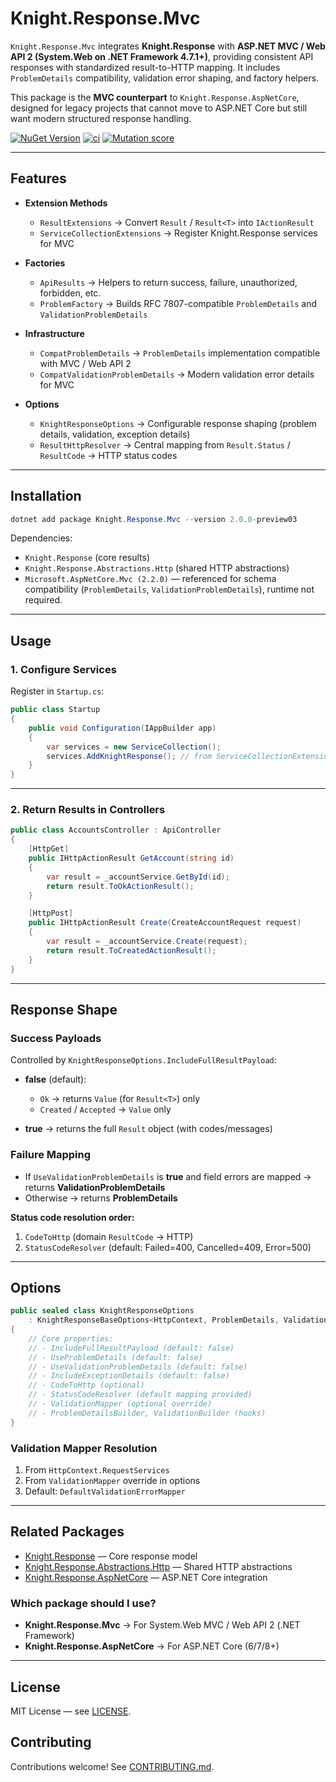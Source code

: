 # Knight.Response.Mvc

`Knight.Response.Mvc` integrates **Knight.Response** with **ASP.NET MVC / Web API 2 (System.Web on .NET Framework 4.7.1+)**, providing consistent API responses with standardized result-to-HTTP mapping. It includes `ProblemDetails` compatibility, validation error shaping, and factory helpers.

This package is the **MVC counterpart** to `Knight.Response.AspNetCore`, designed for legacy projects that cannot move to ASP.NET Core but still want modern structured response handling.

[![NuGet Version](https://img.shields.io/nuget/v/Knight.Response.Mvc.svg)](https://www.nuget.org/packages/Knight.Response.Mvc)
[![ci](https://github.com/KnightBadaru/Knight.Response/actions/workflows/ci.yml/badge.svg)](https://github.com/KnightBadaru/Knight.Response/actions/workflows/ci.yml)
[![Mutation score](https://img.shields.io/endpoint?url=https%3A%2F%2Fbadge-api.stryker-mutator.io%2Fgithub.com%2FKnightBadaru%2FKnight.Response%2Fmain%3Fmodule%3DKnight.Response.Mvc&label=mutation%20score)](https://dashboard.stryker-mutator.io/reports/github.com/KnightBadaru/Knight.Response/main?module=Knight.Response.Mvc)

---

## Features

* **Extension Methods**

    * `ResultExtensions` → Convert `Result` / `Result<T>` into `IActionResult`
    * `ServiceCollectionExtensions` → Register Knight.Response services for MVC

* **Factories**

    * `ApiResults` → Helpers to return success, failure, unauthorized, forbidden, etc.
    * `ProblemFactory` → Builds RFC 7807-compatible `ProblemDetails` and `ValidationProblemDetails`

* **Infrastructure**

    * `CompatProblemDetails` → `ProblemDetails` implementation compatible with MVC / Web API 2
    * `CompatValidationProblemDetails` → Modern validation error details for MVC

* **Options**

    * `KnightResponseOptions` → Configurable response shaping (problem details, validation, exception details)
    * `ResultHttpResolver` → Central mapping from `Result.Status` / `ResultCode` → HTTP status codes

---

## Installation

```powershell
dotnet add package Knight.Response.Mvc --version 2.0.0-preview03
```

Dependencies:

* `Knight.Response` (core results)
* `Knight.Response.Abstractions.Http` (shared HTTP abstractions)
* `Microsoft.AspNetCore.Mvc (2.2.0)` — referenced for schema compatibility (`ProblemDetails`, `ValidationProblemDetails`), runtime not required.

---

## Usage

### 1. Configure Services

Register in `Startup.cs`:

```csharp
public class Startup
{
    public void Configuration(IAppBuilder app)
    {
        var services = new ServiceCollection();
        services.AddKnightResponse(); // from ServiceCollectionExtensions
    }
}
```

---

### 2. Return Results in Controllers

```csharp
public class AccountsController : ApiController
{
    [HttpGet]
    public IHttpActionResult GetAccount(string id)
    {
        var result = _accountService.GetById(id);
        return result.ToOkActionResult();
    }

    [HttpPost]
    public IHttpActionResult Create(CreateAccountRequest request)
    {
        var result = _accountService.Create(request);
        return result.ToCreatedActionResult();
    }
}
```

---

## Response Shape

### Success Payloads

Controlled by `KnightResponseOptions.IncludeFullResultPayload`:

* **false** (default):

    * `Ok` → returns `Value` (for `Result<T>`) only
    * `Created` / `Accepted` → `Value` only
* **true** → returns the full `Result` object (with codes/messages)

### Failure Mapping

* If `UseValidationProblemDetails` is **true** and field errors are mapped → returns **ValidationProblemDetails**
* Otherwise → returns **ProblemDetails**

**Status code resolution order:**

1. `CodeToHttp` (domain `ResultCode` → HTTP)
2. `StatusCodeResolver` (default: Failed=400, Cancelled=409, Error=500)

---

## Options

```csharp
public sealed class KnightResponseOptions
    : KnightResponseBaseOptions<HttpContext, ProblemDetails, ValidationProblemDetails>
{
    // Core properties:
    // - IncludeFullResultPayload (default: false)
    // - UseProblemDetails (default: false)
    // - UseValidationProblemDetails (default: false)
    // - IncludeExceptionDetails (default: false)
    // - CodeToHttp (optional)
    // - StatusCodeResolver (default mapping provided)
    // - ValidationMapper (optional override)
    // - ProblemDetailsBuilder, ValidationBuilder (hooks)
}
```

### Validation Mapper Resolution

1. From `HttpContext.RequestServices`
2. From `ValidationMapper` override in options
3. Default: `DefaultValidationErrorMapper`

---

## Related Packages

* [Knight.Response](../Knight.Response) — Core response model
* [Knight.Response.Abstractions.Http](../Knight.Response.Abstractions.Http) — Shared HTTP abstractions
* [Knight.Response.AspNetCore](../Knight.Response.AspNetCore) — ASP.NET Core integration

### Which package should I use?

* **Knight.Response.Mvc** → For System.Web MVC / Web API 2 (.NET Framework)
* **Knight.Response.AspNetCore** → For ASP.NET Core (6/7/8+)

---

## License

MIT License — see [LICENSE](../../LICENSE).

## Contributing

Contributions welcome! See [CONTRIBUTING.md](../../CONTRIBUTING.md).
